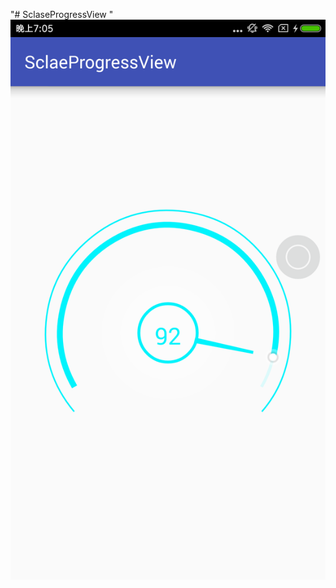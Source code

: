"# SclaseProgressView " 
![](https://github.com/ToAndroid/ArcProgressView/blob/master/device-2017-07-18-180530.png)
